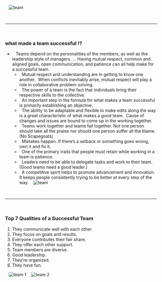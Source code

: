 &nbsp;&nbsp; ![team](https://www.avepoint.com/blog/wp-content/uploads/2020/02/web-development-vector-id473456596-1.jpg)

<br><hr><br>

### what made a team successful !?

- &nbsp;&nbsp; Teams depend on the personalities of the members, as well as the leadership style of managers. ... Having mutual respect, common and aligned goals, open communication, and patience can all help make for a successful team.
  - &nbsp; Mutual respect and understanding are in getting to know one another.&nbsp; When conflicts inevitably arise, mutual respect will play a role in collaborative problem-solving.
  - &nbsp; The power of a team is the fact that individuals bring their respective skills to the collective.
  - &nbsp; An important step in the formula for what makes a team successful is primarily establishing an objective.
  - &nbsp; The ability to be adaptable and flexible to make edits along the way is a great characteristic of what makes a good team.&nbsp; Cause of changes and issues are bound to come up in the working together.
  - &nbsp; Teams work together and teams fail together. Not one person should take all the praise nor should one person suffer all the blame. (No Scapegoats)
  - &nbsp; Mistakes happen. If there’s a setback or something goes wrong, own it and fix it.
  - &nbsp; One of the primary traits that people must retain while working in a team is patience.
  - &nbsp; Leaders need to be able to delegate tasks and work to their team.(Good teams need a good leader.)
  - &nbsp; A competitive spirit helps to promote advancement and innovation. It keeps people consistently trying to be better at every step of the way.
    &nbsp;&nbsp; ![team](https://images.squarespace-cdn.com/content/v1/562ff1e1e4b03e9e3d6a1771/1479480672953-LVYR0Y2LO4E1CLFGI2P8/ke17ZwdGBToddI8pDm48kA2_JmjB-wmC1jKDdxkFd75Zw-zPPgdn4jUwVcJE1ZvWQUxwkmyExglNqGp0IvTJZUJFbgE-7XRK3dMEBRBhUpz83-Sfsz1UFKMbB61NFTAUW-S9xSt-t7ZWDELiCCb1MHRPH22jpuEorZUr39Qs_rA/improve-teamwork-tips.png)

<br><hr><br>

### Top 7 Qualities of a Successful Team

1. They communicate well with each other.
2. They focus on goals and results.
3. Everyone contributes their fair share.
4. They offer each other support.
5. Team members are diverse.
6. Good leadership.
7. They're organized.
8. They have fun.

&nbsp;&nbsp; ![team 1](https://encrypted-tbn0.gstatic.com/images?q=tbn:ANd9GcSZDBDARwjUxq2knZSgMBXEv1IKGN3963vytX1JQTCa8oi_pOJ5kNVLfWPPcy3tTmxCbVw&usqp=CAU)
&nbsp;&nbsp; ![team 2](https://encrypted-tbn0.gstatic.com/images?q=tbn:ANd9GcSxrrctciPgFKAgN1WzZJNWECUvMluCvHSv7trw6a7-AVo1B4lgoQl0iVJ1cK70Bm-S4mE&usqp=CAU)
